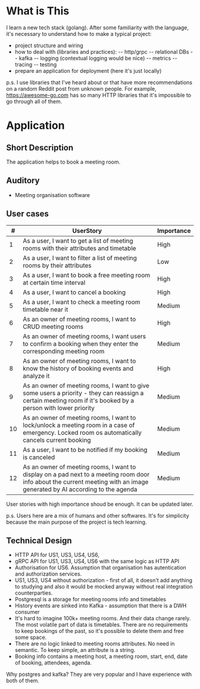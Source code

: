 # What is This

I learn a new tech stack (golang). After some familiarity with the language, it's necessary to understand how to make a typical project:
- project structure and wiring
- how to deal with (libraries and practices):
-- http/grpc
-- relational DBs
-- kafka
-- logging (contextual logging would be nice)
-- metrics
-- tracing
-- testing
- prepare an application for deployment (here it's just locally)

p.s. I use libraries that I've heard about or that have more recommendations on a random Reddit post from unknown people. For example, https://awesome-go.com has so many HTTP libraries that it's impossible to go through all of them.

# Application 

## Short Description
The application helps to book a meeting room. 

## Auditory
- Meeting organisation software

## User cases
| #  | UserStory   | Importance   |
|-------------- | -------------- | -------------- |
| 1    | As a user, I want to get a list of meeting rooms with their attributes and timetable     | High     |
| 2    | As a user, I want to filter a list of meeting rooms by their attributes     | Low     |
| 3    | As a user, I want to book a free meeting room at certain time interval     | High     |
| 4    | As a user, I want to cancel a booking     | High     |
| 5    | As a user, I want to check a meeting room timetable near it     | Medium     |
| 6    | As an owner of meeting rooms, I want to CRUD meeting rooms     | High     |
| 7    | As an owner of meeting rooms, I want users to confirm a booking when they enter the corresponding meeting room     | Medium     |
| 8    | As an owner of meeting rooms, I want to know the history of booking events and analyze it     | High     |
| 9    | As an owner of meeting rooms, I want to give some users a priority - they can reassign a certain meeting room if it's booked by a person with lower priority    | Medium     |
| 10    | As an owner of meeting rooms, I want to lock/unlock a meeting room in a case of emergency. Locked room os automatically cancels current booking   | Medium     |
| 11    | As a user, I want to be notified if my booking is canceled   | Medium     |
| 12    | As an owner of meeting rooms, I want to display on a pad next to a meeting room door info about the current meeting with an image generated by AI according to the agenda   | Medium     |

User stories with high importance shoud be enough. It can be updated later.

p.s. Users here are a mix of humans and other softwares. It's for simplicity because the main purpose of the project is tech learning.

## Technical Design

- HTTP API for US1, US3, US4, US6, 
- gRPC API for US1, US3, US4, US6 with the same logic as HTTP API
- Authorisation for US6. Assumption that organisation has autentication and authorization services.
- US1, US3, US4 without authorization - first of all, it doesn't add anything to studying and also it would be mocked anyway without real integration counterparties.
- Postgresql is a storage for meeting rooms info and timetables
- History events are sinked into Kafka - assumption that there is a DWH consumer
- It's hard to imagine 100k+ meeting rooms. And their data change rarely. The most volatile part of data is timetables. There are no requirements to keep bookings of the past, so it's possible to delete them and free some space.
- There are no logic linked to meeting rooms attributes. No need in semantic. To keep simple, an attribute is a string.
- Booking info contains a meeting host, a meeting room, start, end, date of booking, attendees, agenda.

Why postgres and kafka? They are very popular and I have experience with both of them. 